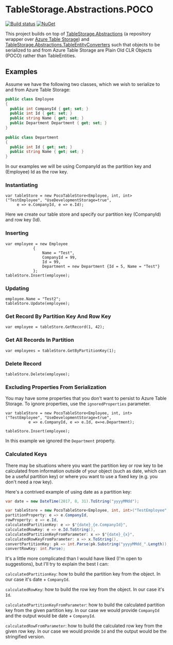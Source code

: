 # TableStorage.Abstractions.POCO
[![Build status](https://ci.appveyor.com/api/projects/status/fx9j8yc06s9ib4n9?svg=true)](https://ci.appveyor.com/project/giometrix/tablestorage-abstractions-poco)
[![NuGet](https://img.shields.io/nuget/v/TableStorage.Abstractions.POCO.svg)](https://www.nuget.org/packages/TableStorage.Abstractions.POCO/1.0.0)

This project builds on top of [TableStorage.Abstractions](https://github.com/Tazmainiandevil/TableStorage.Abstractions) (a repository wrapper over [Azure Table Storage](https://docs.microsoft.com/en-us/azure/cosmos-db/table-storage-how-to-use-dotnet)) and [TableStorage.Abstractions.TableEntityConverters](https://github.com/giometrix/TableStorage.Abstractions.TableEntityConverters) such that objects to be serialized to and from Azure Table Storage are Plain Old CLR Objects (POCO) rather than TableEntities.

## Examples
Assume we have the following two classes, which we wish to serialize to and from Azure Table Storage:

```csharp
public class Employee
{
  public int CompanyId { get; set; }
  public int Id { get; set; }
  public string Name { get; set; }
  public Department Department { get; set; }
}
  
public class Department
{
  public int Id { get; set; }
  public string Name { get; set; }
}
```

In our examples we will be using CompanyId as the partition key and (Employee) Id as the row key.

### Instantiating
```charp
var tableStore = new PocoTableStore<Employee, int, int>("TestEmployee", "UseDevelopmentStorage=true", 
     e => e.CompanyId, e => e.Id);
```
Here we create our table store and specify our partition key (CompanyId) and row key (Id).

### Inserting
```charp
var employee = new Employee
			{
				Name = "Test",
				CompanyId = 99,
				Id = 99,
				Department = new Department {Id = 5, Name = "Test"}
			};
tableStore.Insert(employee);
```

### Updating
```charp
employee.Name = "Test2";
tableStore.Update(employee);
```

### Get Record By Partition Key And Row Key
```charp
var employee = tableStore.GetRecord(1, 42);
```

### Get All Records In Partition
```charp
var employees = tableStore.GetByPartitionKey(1);
```

### Delete Record
```charp
tableStore.Delete(employee);
```
### Excluding Properties From Serialization
You may have some properties that you don't want to persist to Azure Table Storage.  To ignore properties, use the ```ignoredProperties``` parameter.
```charp
var tableStore = new PocoTableStore<Employee, int, int>("TestEmployee", "UseDevelopmentStorage=true",
          e => e.CompanyId, e => e.Id, e=>e.Department);
	  
tableStore.Insert(employee);
```
In this example we ignored the ```Department``` property.

### Calculated Keys
There may be situations where you want the partition key or row key to be calculated from information outside of your object (such as date, which can be a useful partition key) or where you want to use a fixed key (e.g. you don't need a row key).

Here's a contrived example of using date as a partition key:

```csharp
var date = new DateTime(2017, 8, 31).ToString("yyyyMMdd");

var tableStore = new PocoTableStore<Employee, int, int>("TestEmployee", "UseDevelopmentStorage=true",
partitionProperty: e => e.CompanyId, 
rowProperty: e => e.Id, 
calculatedPartitionKey: e => $"{date}_{e.CompanyId}", 
calculatedRowKey: e => e.Id.ToString(),
calculatedPartitionKeyFromParameter: x => $"{date}_{x}",
calculatedRowKeyFromParameter: x => x.ToString(),
convertPartitionKey: pk => int.Parse(pk.Substring("yyyyMMdd_".Length)), 
convertRowKey: int.Parse);
```

It's a little more complicated than I would have liked (I'm open to suggestions), but I'll try to explain the best I can:

```calculatedPartitionKey```: how to build the partition key from the object.  In our case it's date + ```CompanyId```.

```calculatedRowKey```: how to build the row key from the object.  In our case it's ```Id```.

```calculatedPartitionKeyFromParameter```: how to build the calculated partition key from the given partition key.  In our case we would provide ```CompanyId``` and the output would be date + ```CompanyId```.

```calculatedRowFromParameter```: how to build the calculated row key from the given row key.  In our case we would provide ```Id``` and the output would be the stringified version.
